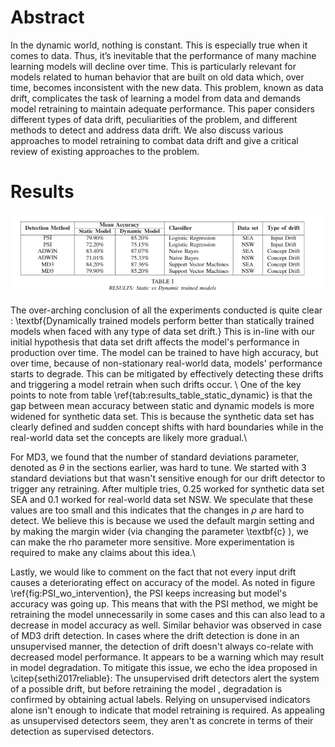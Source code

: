 # Abstract

In the dynamic world, nothing is constant. This is especially true when it comes to data. 
Thus, it’s inevitable that the performance of many machine learning models will decline over time. This is particularly relevant for models related to human behavior that are built on old data which, over time, becomes inconsistent with the new data. This problem, known as data drift, complicates the task of learning a model from data and demands model retraining to maintain adequate performance. This paper considers different types of data drift, peculiarities of the problem, and different methods to detect and address data drift.  We also discuss various approaches to model retraining to combat data drift and give a critical review of existing approaches to the problem.

# Results 

![plot](figs/results_table.png)

The over-arching conclusion of all the experiments conducted is quite clear : \textbf{Dynamically trained models perform better than statically trained models when faced with any type of data set drift.} This is in-line with our initial hypothesis that data set drift affects the model's performance in production over time. The model can be trained to have high accuracy, but over time, because of non-stationary real-world data, models' performance starts to degrade. This can be mitigated by effectively detecting these drifts and triggering a model retrain when such drifts occur. \\
One of the key points to note from table \ref{tab:results_table_static_dynamic} is that the gap between mean accuracy between static and dynamic models is more widened for synthetic data set. This is because the synthetic data set has clearly defined and sudden concept shifts with hard boundaries while in the real-world data set the concepts are likely more gradual.\\

For MD3, we found that the number of standard deviations parameter, denoted as $\theta$ in the sections earlier, was hard to tune. We started with 3 standard deviations but that wasn't sensitive enough for our drift detector to trigger any retraining. After multiple tries, 0.25 worked for synthetic data set SEA and 0.1 worked for real-world data set NSW. We speculate that these values are too small and this indicates that the changes in $\rho$ are hard to detect. We believe this is because we used the default margin setting and by making the margin wider (via changing the parameter \textbf{c} ), we can make the rho parameter more sensitive. More experimentation is required to make any claims about this idea.\\

Lastly, we would like to comment on the fact that not every input drift causes a deteriorating effect on accuracy of the model. As noted in figure \ref{fig:PSI_wo_intervention}, the PSI keeps increasing but model's accuracy was going up. This means that with the PSI method, we might be retraining the model unnecessarily in some cases and this can also lead to a decrease in model accuracy as well. Similar behavior was observed in case of MD3 drift detection. In cases where the drift detection is done in an unsupervised manner, the detection of drift doesn't always co-relate with decreased model performance. It appears to be a warning which may result in model degradation. To mitigate this issue, we echo the idea proposed in \citep{sethi2017reliable}: The unsupervised drift detectors alert the system of a possible drift, but before retraining the model , degradation is confirmed by obtaining actual labels. 
Relying on unsupervised indicators alone isn't enough to indicate that model retraining is required. As appealing as unsupervised detectors seem, they aren't as concrete in terms of their detection as supervised detectors.
